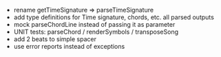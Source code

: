 - rename getTimeSignature => parseTimeSignature
- add type definitions for Time signature, chords, etc. all parsed outputs
- mock parseChordLine instead of passing it as parameter
- UNIT tests: parseChord / renderSymbols / transposeSong
- add 2 beats to simple spacer
- use error reports instead of exceptions